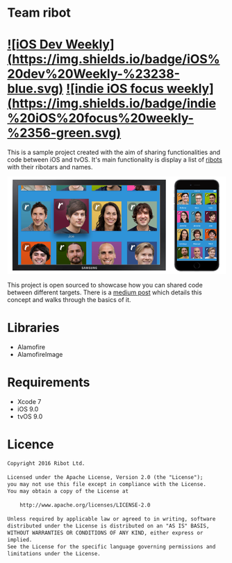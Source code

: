 # Team ribot
[![iOS Dev Weekly] (https://img.shields.io/badge/iOS%20dev%20Weekly-%23238-blue.svg)](https://iosdevweekly.com/issues/238?sid=UyBQ3w#start)  [![indie iOS focus weekly] (https://img.shields.io/badge/indie%20iOS%20focus%20weekly-%2356-green.svg)](https://indieiosfocus.curated.co/issues/56?#start)
=

This is a sample project created with the aim of sharing functionalities and code between iOS and tvOS. It's main functionality is display a list of [ribots](http://ribot.co.uk/us) with their ribotars and names.

<p align="center">
    <img src="images/ios-tvos.png" alt="Screenshots"/>
</p>


This project is open sourced to showcase how you can shared code between different targets. There is a [medium post](https://medium.com/ribot-labs/sharing-functionality-across-tvos-and-ios-228c76b03a06#.er4pbltoq) which details this concept and walks through the basics of it.


# Libraries

- Alamofire
- AlamofireImage

# Requirements

- Xcode 7
- iOS 9.0
- tvOS 9.0

# Licence

```
Copyright 2016 Ribot Ltd.

Licensed under the Apache License, Version 2.0 (the "License");
you may not use this file except in compliance with the License.
You may obtain a copy of the License at

    http://www.apache.org/licenses/LICENSE-2.0

Unless required by applicable law or agreed to in writing, software
distributed under the License is distributed on an "AS IS" BASIS,
WITHOUT WARRANTIES OR CONDITIONS OF ANY KIND, either express or implied.
See the License for the specific language governing permissions and
limitations under the License.
```



